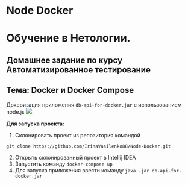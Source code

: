 # Node Docker

# Обучение в Нетологии.

## Домашнее задание по курсу Автоматизированное тестирование

## Тема: Docker и Docker Compose

Докеризация приложения ```db-api-for-docker.jar``` с использованием node.js
![](https://github.com/netology-code/aqa-homeworks/blob/aqa4/docker/pic/node.png)

**Для запуска проекта:**
1. Склонировать проект из репозитория командой 

```
git clone https://github.com/IrinaVasilenko88/Node-Docker.git
``` 
2. Открыть склонированный проект в Intellij IDEA
3. Запустить команду ```docker-compose up ```
4. Для запуска приложения ввести команду ```java -jar db-api-for-docker.jar```

